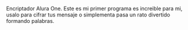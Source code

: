 Encriptador Alura One.
Este es mi primer programa es increible para mi, usalo para cifrar tus mensaje o simplementa pasa un rato divertido formando palabras. 
